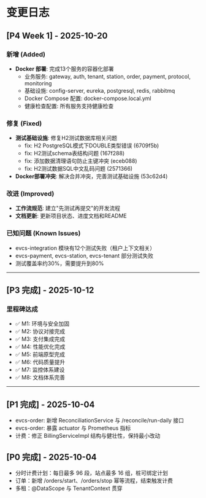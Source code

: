 # 变更日志

## [P4 Week 1] - 2025-10-20

### 新增 (Added)
- **Docker 部署**: 完成13个服务的容器化部署
  - 业务服务: gateway, auth, tenant, station, order, payment, protocol, monitoring
  - 基础设施: config-server, eureka, postgresql, redis, rabbitmq
  - Docker Compose 配置: docker-compose.local.yml
  - 健康检查配置: 所有服务支持健康检查

### 修复 (Fixed)
- **测试基础设施**: 修复H2测试数据库相关问题
  - fix: H2 PostgreSQL模式下DOUBLE类型错误 (6709f5b)
  - fix: H2测试schema表结构问题 (167f288)
  - fix: 添加数据清理语句防止主键冲突 (eceb088)
  - fix: H2测试数据SQL中文乱码问题 (2571366)
- **Docker部署冲突**: 解决合并冲突，完善测试基础设施 (53c62d4)

### 改进 (Improved)
- **工作流规范**: 建立"先测试再提交"的开发流程
- **文档更新**: 更新项目状态、进度文档和README

### 已知问题 (Known Issues)
- evcs-integration 模块有12个测试失败（租户上下文相关）
- evcs-payment, evcs-station, evcs-tenant 部分测试失败
- 测试覆盖率约30%，需要提升到80%

---

## [P3 完成] - 2025-10-12

### 里程碑达成
- ✅ M1: 环境与安全加固
- ✅ M2: 协议对接完成
- ✅ M3: 支付集成完成
- ✅ M4: 性能优化完成
- ✅ M5: 前端原型完成
- ✅ M6: 代码质量提升
- ✅ M7: 监控体系建设
- ✅ M8: 文档体系完善

---

## [P1 完成] - 2025-10-04
- evcs-order: 新增 ReconciliationService 与 /reconcile/run-daily 接口
- evcs-order: 暴露 actuator 与 Prometheus 指标
- 计费：修正 BillingServiceImpl 结构与健壮性，保持最小改动

## [P0 完成] - 2025-10-04
- 分时计费计划：每日最多 96 段，站点最多 16 组，桩可绑定计划
- 订单：新增 /orders/start、/orders/stop 幂等流程，结束触发计费
- 多租：@DataScope 与 TenantContext 贯穿

